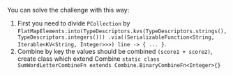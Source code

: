 <!--
Licensed under the Apache License, Version 2.0 (the "License");
you may not use this file except in compliance with the License.
You may obtain a copy of the License at
http://www.apache.org/licenses/LICENSE-2.0
Unless required by applicable law or agreed to in writing, software
distributed under the License is distributed on an "AS IS" BASIS,
WITHOUT WARRANTIES OR CONDITIONS OF ANY KIND, either express or implied.
See the License for the specific language governing permissions and
limitations under the License.
-->
You can solve the challenge with this way:
1. First you need to divide `PCollection` by `FlatMapElements.into(TypeDescriptors.kvs(TypeDescriptors.strings(), TypeDescriptors.integers()))
   .via((SerializableFunction<String, Iterable<KV<String, Integer>>>) line -> { ... }`.
2. Combine by key the values should be combined `(score1 + score2)`, create class which extend Combine `static class SumWordLetterCombineFn extends Combine.BinaryCombineFn<Integer>{}`
